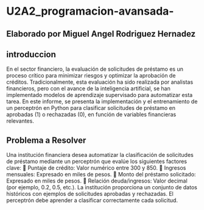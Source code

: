 # U2A2_programacion-avansada-
## Elaborado por Miguel Angel Rodriguez Hernadez
## introduccion 
En el sector financiero, la evaluación de solicitudes de préstamo es un proceso 
crítico para minimizar riesgos y optimizar la aprobación de créditos. 
Tradicionalmente, esta evaluación ha sido realizada por analistas financieros, pero 
con el avance de la inteligencia artificial, se han implementado modelos de 
aprendizaje supervisado para automatizar esta tarea. En este informe, se presenta 
la implementación y el entrenamiento de un perceptrón en Python para clasificar 
solicitudes de préstamo en aprobadas (1) o rechazadas (0), en función de variables 
financieras relevantes. 

## Problema a Resolver 
Una institución financiera desea automatizar la clasificación de solicitudes de 
préstamo mediante un perceptrón que evalúe los siguientes factores clave: 
 Puntaje de crédito: Valor numérico entre 300 y 850. 
 Ingresos mensuales: Expresado en miles de pesos. 
 Monto del préstamo solicitado: Expresado en miles de pesos. 
 Relación deuda/ingresos: Valor decimal (por ejemplo, 0.2, 0.5, etc.). 
La institución proporciona un conjunto de datos históricos con ejemplos de 
solicitudes aprobadas y rechazadas. El perceptrón debe aprender a clasificar 
correctamente cada solicitud.
